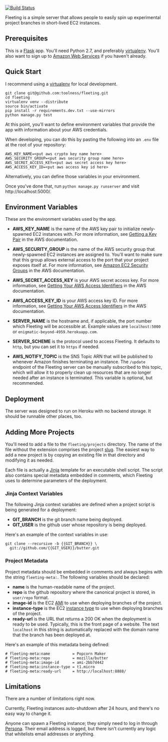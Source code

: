 [![Build Status](https://travis-ci.org/toolness/fleeting.png?branch=master)](https://travis-ci.org/toolness/fleeting)

Fleeting is a simple server that allows people to easily spin up
experimental project branches in short-lived EC2 instances.

## Prerequisites

This is a [Flask][] app. You'll need Python 2.7, and preferably
[virtualenv][]. You'll also want to sign up to [Amazon Web Services][aws]
if you haven't already.

## Quick Start

I recommend using a [virtualenv][] for local development.

    git clone git@github.com:toolness/fleeting.git
    cd fleeting
    virtualenv venv --distribute
    source bin/activate
    pip install -r requirements.dev.txt --use-mirrors
    python manage.py test

At this point, you'll want to define environment variables that provide
the app with information about your AWS credentials.

When developing, you can do this by pasting the following into an
`.env` file at the root of your repository:

```
AWS_KEY_NAME=<put aws crypto key name here>
AWS_SECURITY_GROUP=<put aws security group name here>
AWS_SECRET_ACCESS_KEY=<put aws secret access key here>
AWS_ACCESS_KEY_ID=<put aws access key id here>
```

Alternatively, you can define those variables in your environment.

Once you've done that, run `python manage.py runserver` and visit 
http://localhost:5000/.

## Environment Variables

These are the environment variables used by the app.

* **AWS_KEY_NAME** is the name of the AWS key pair to initialize 
  newly-spawned EC2 instances with. For more information, see
  [Getting a Key Pair][keypair] in the AWS documentation.

* **AWS_SECURITY_GROUP** is the name of the AWS security group
  that newly-spawned EC2 instances are assigned to. You'll want to
  make sure that this group allows external access to the port that
  your project exposes itself at. For more information, see
  [Amazon EC2 Security Groups][secgroup] in the AWS documentation.

* **AWS_SECRET_ACCESS_KEY** is your AWS secret access key. For more
  information, see [Getting Your AWS Access Identifiers][access] in
  the AWS documentation.

* **AWS_ACCESS_KEY_ID** is your AWS access key ID.  For more
  information, see [Getting Your AWS Access Identifiers][access] in
  the AWS documentation.

* **SERVER_NAME** is the hostname and, if applicable, the port number
  which Fleeting will be accessible at. Example values are
  `localhost:5000` or `enigmatic-beyond-4959.herokuapp.com`.

* **SERVER_SCHEME** is the protocol used to access Fleeting. It defaults
  to `http`, but you can set it to `https` if needed.

* **AWS_NOTIFY_TOPIC** is the SNS Topic ARN that will be published to
  whenever Amazon finishes terminating an instance. The `/update` endpoint
  of the Fleeting server can be manually subscribed to this topic, which
  will allow it to properly clean up resources that are no longer needed
  after an instance is terminated. This variable is optional, but
  recommended.

## Deployment

The server was designed to run on Heroku with no backend storage. It should
be runnable other places, too.

## Adding More Projects

You'll need to add a file to the `fleeting/projects` directory. The
name of the file without the extension comprises the project [slug][]. The
easiest way to add a new project is by copying an existing file in that
directory and modifying it as needed.

Each file is actually a [Jinja][] template for an executable shell
script. The script also contains special metadata embedded in comments,
which Fleeting uses to determine parameters of the deployment.

### Jinja Context Variables

The following Jinja context variables are defined when a project script is
being generated for a deployment:

* **GIT_BRANCH** is the git branch name being deployed.
* **GIT_USER** is the github user whose repository is being deployed.

Here's an example of the context variables in use:

```
git clone --recursive -b {{GIT_BRANCH}} \
  git://github.com/{{GIT_USER}}/butter.git
```

### Project Metadata

Project metadata should be embedded in comments and always begins with
the string `fleeting-meta:`. The following variables should be declared:

* **name** is the human-readable name of the project.
* **repo** is the github repository where the canonical project is
  stored, in `user/repo` format.
* **image-id** is the EC2 [AMI][] to use when deploying branches of
  the project.
* **instance-type** is the EC2 [instance type][] to use when deploying
  branches of the project.
* **ready-url** is the URL that returns a 200 OK when the deployment is
  ready to be used. Typically, this is the front page of a website. The
  text `localhost` in this string is automatically replaced with the
  domain name that the branch has been deployed at.

Here's an example of this metadata being defined:

```
# fleeting-meta:name          = Popcorn Maker
# fleeting-meta:repo          = mozilla/butter
# fleeting-meta:image-id      = ami-2bb7d442
# fleeting-meta:instance-type = t1.micro
# fleeting-meta:ready-url     = http://localhost:8888/
```

## Limitations

There are a number of limitations right now.

Currently, Fleeting instances auto-shutdown after 24 hours, and there's
no easy way to change it.

Anyone can spawn a Fleeting instance; they simply need to log in through
[Persona][]. Their email address is logged, but there isn't currently
any logic that whitelists email addresses or anything.

  [Flask]: http://flask.pocoo.org/
  [aws]: http://aws.amazon.com/
  [virtualenv]: http://www.virtualenv.org/
  [keypair]: http://docs.aws.amazon.com/AWSEC2/latest/UserGuide/generating-a-keypair.html
  [secgroup]: http://docs.aws.amazon.com/AWSEC2/latest/UserGuide/using-network-security.html
  [access]: http://docs.aws.amazon.com/fws/1.1/GettingStartedGuide/index.html?AWSCredentials.html
  [slug]: http://en.wikipedia.org/wiki/Clean_URL#Slug
  [Persona]: http://persona.org/
  [Jinja]: http://jinja.pocoo.org/
  [AMI]: https://aws.amazon.com/amis/
  [instance type]: http://aws.amazon.com/ec2/instance-types/
